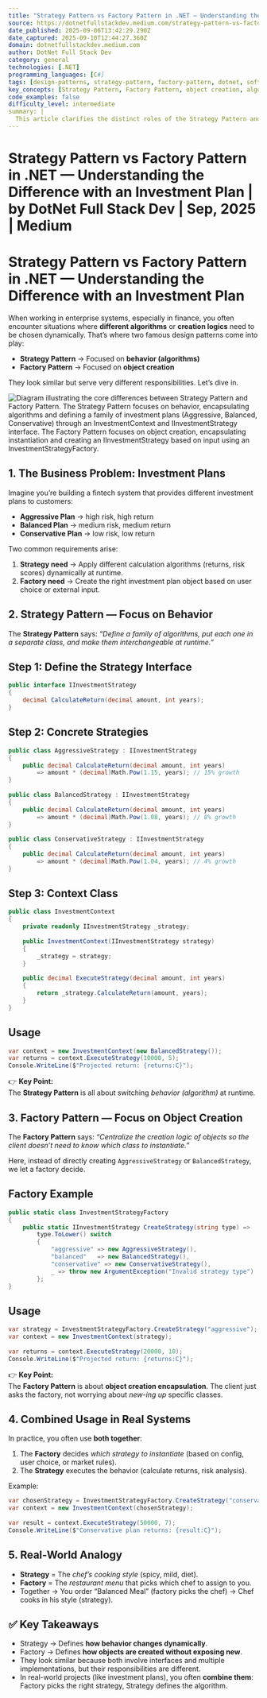 ```yaml
---
title: "Strategy Pattern vs Factory Pattern in .NET — Understanding the Difference with an Investment Plan | by DotNet Full Stack Dev | Sep, 2025 | Medium"
source: https://dotnetfullstackdev.medium.com/strategy-pattern-vs-factory-pattern-in-net-understanding-the-difference-with-an-investment-plan-ebd707b83ddf
date_published: 2025-09-06T13:42:29.290Z
date_captured: 2025-09-10T12:44:27.360Z
domain: dotnetfullstackdev.medium.com
author: DotNet Full Stack Dev
category: general
technologies: [.NET]
programming_languages: [C#]
tags: [design-patterns, strategy-pattern, factory-pattern, dotnet, software-architecture, oop, object-creation, behavior, software-design]
key_concepts: [Strategy Pattern, Factory Pattern, object creation, algorithm encapsulation, behavior encapsulation, interfaces, polymorphism, software design, enterprise systems]
code_examples: false
difficulty_level: intermediate
summary: |
  This article clarifies the distinct roles of the Strategy Pattern and Factory Pattern within .NET development, using an investment plan example. It illustrates how the Strategy Pattern enables dynamic algorithm switching by defining a family of interchangeable behaviors, while the Factory Pattern centralizes and abstracts the process of object creation. Through practical C# code examples, the author demonstrates the implementation of each pattern and explains how they can be effectively combined in real-world applications to manage both behavior and object instantiation. The piece emphasizes that despite their superficial similarities, these patterns serve fundamentally different responsibilities in software design.
---
```

# Strategy Pattern vs Factory Pattern in .NET — Understanding the Difference with an Investment Plan | by DotNet Full Stack Dev | Sep, 2025 | Medium

# Strategy Pattern vs Factory Pattern in .NET — Understanding the Difference with an Investment Plan

When working in enterprise systems, especially in finance, you often encounter situations where **different algorithms** or **creation logics** need to be chosen dynamically. That’s where two famous design patterns come into play:

*   **Strategy Pattern** → Focused on **behavior (algorithms)**
*   **Factory Pattern** → Focused on **object creation**

They look similar but serve very different responsibilities. Let’s dive in.

![Diagram illustrating the core differences between Strategy Pattern and Factory Pattern. The Strategy Pattern focuses on behavior, encapsulating algorithms and defining a family of investment plans (Aggressive, Balanced, Conservative) through an `InvestmentContext` and `IInvestmentStrategy` interface. The Factory Pattern focuses on object creation, encapsulating instantiation and creating an `IInvestmentStrategy` based on input using an `InvestmentStrategyFactory`.](https://miro.medium.com/v2/resize:fit:700/0*Ncx9fKNLl6Oqntn0)

## 1\. The Business Problem: Investment Plans

Imagine you’re building a fintech system that provides different investment plans to customers:

*   **Aggressive Plan** → high risk, high return
*   **Balanced Plan** → medium risk, medium return
*   **Conservative Plan** → low risk, low return

Two common requirements arise:

1.  **Strategy need** → Apply different calculation algorithms (returns, risk scores) dynamically at runtime.
2.  **Factory need** → Create the right investment plan object based on user choice or external input.

## 2\. Strategy Pattern — Focus on Behavior

The **Strategy Pattern** says: _“Define a family of algorithms, put each one in a separate class, and make them interchangeable at runtime.”_

## Step 1: Define the Strategy Interface

```csharp
public interface IInvestmentStrategy  
{  
    decimal CalculateReturn(decimal amount, int years);  
}
```

## Step 2: Concrete Strategies

```csharp
public class AggressiveStrategy : IInvestmentStrategy  
{  
    public decimal CalculateReturn(decimal amount, int years)  
        => amount * (decimal)Math.Pow(1.15, years); // 15% growth  
}  
  
public class BalancedStrategy : IInvestmentStrategy  
{  
    public decimal CalculateReturn(decimal amount, int years)  
        => amount * (decimal)Math.Pow(1.08, years); // 8% growth  
}  
  
public class ConservativeStrategy : IInvestmentStrategy  
{  
    public decimal CalculateReturn(decimal amount, int years)  
        => amount * (decimal)Math.Pow(1.04, years); // 4% growth  
}
```

## Step 3: Context Class

```csharp
public class InvestmentContext  
{  
    private readonly IInvestmentStrategy _strategy;  
  
    public InvestmentContext(IInvestmentStrategy strategy)  
    {  
        _strategy = strategy;  
    }  
  
    public decimal ExecuteStrategy(decimal amount, int years)  
    {  
        return _strategy.CalculateReturn(amount, years);  
    }  
}
```

## Usage

```csharp
var context = new InvestmentContext(new BalancedStrategy());  
var returns = context.ExecuteStrategy(10000, 5);  
Console.WriteLine($"Projected return: {returns:C}");
```

👉 **Key Point:**  
The **Strategy Pattern** is all about switching _behavior (algorithm)_ at runtime.

## 3\. Factory Pattern — Focus on Object Creation

The **Factory Pattern** says: _“Centralize the creation logic of objects so the client doesn’t need to know which class to instantiate.”_

Here, instead of directly creating `AggressiveStrategy` or `BalancedStrategy`, we let a factory decide.

## Factory Example

```csharp
public static class InvestmentStrategyFactory  
{  
    public static IInvestmentStrategy CreateStrategy(string type) =>  
        type.ToLower() switch  
        {  
            "aggressive" => new AggressiveStrategy(),  
            "balanced"   => new BalancedStrategy(),  
            "conservative" => new ConservativeStrategy(),  
            _ => throw new ArgumentException("Invalid strategy type")  
        };  
}
```

## Usage

```csharp
var strategy = InvestmentStrategyFactory.CreateStrategy("aggressive");  
var context = new InvestmentContext(strategy);  
  
var returns = context.ExecuteStrategy(20000, 10);  
Console.WriteLine($"Projected return: {returns:C}");
```

👉 **Key Point:**  
The **Factory Pattern** is about **object creation encapsulation**. The client just asks the factory, not worrying about _new-ing up_ specific classes.

## 4\. Combined Usage in Real Systems

In practice, you often use **both together**:

1.  The **Factory** decides _which strategy to instantiate_ (based on config, user choice, or market rules).
2.  The **Strategy** executes the behavior (calculate returns, risk analysis).

Example:

```csharp
var chosenStrategy = InvestmentStrategyFactory.CreateStrategy("conservative");  
var context = new InvestmentContext(chosenStrategy);  
  
var result = context.ExecuteStrategy(50000, 7);  
Console.WriteLine($"Conservative plan returns: {result:C}");
```

## 5\. Real-World Analogy

*   **Strategy** = The _chef’s cooking style_ (spicy, mild, diet).
*   **Factory** = The _restaurant menu_ that picks which chef to assign to you.
*   Together → You order “Balanced Meal” (factory picks the chef) → Chef cooks in his style (strategy).

## ✅ Key Takeaways

*   Strategy → Defines **how behavior changes dynamically**.
*   Factory → Defines **how objects are created without exposing new**.
*   They look similar because both involve interfaces and multiple implementations, but their responsibilities are different.
*   In real-world projects (like investment plans), you often **combine them**: Factory picks the right strategy, Strategy defines the algorithm.